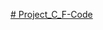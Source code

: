 [# Project_C_F-Code](https://raw.githubusercontent.com/hdang09/thumnails-git/main/Project_C_F-Code.png)
